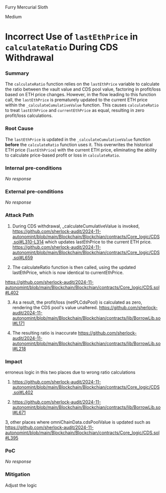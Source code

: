 Furry Mercurial Sloth

Medium

# Incorrect Use of `lastEthPrice` in `calculateRatio` During CDS Withdrawal

### Summary

The `calculateRatio` function relies on the `lastEthPrice` variable to calculate the ratio between the vault value and CDS pool value, factoring in profit/loss based on ETH price changes. However, in the flow leading to this function call, the `lastEthPrice` is prematurely updated to the current ETH price within the `_calculateCumulativeValue` function. This causes `calculateRatio` to treat `lastEthPrice` and `currentEthPrice` as equal, resulting in zero profit/loss calculations.



### Root Cause

The `lastEthPrice` is updated in the `_calculateCumulativeValue` function **before** the `calculateRatio` function uses it. This overwrites the historical ETH price (`lastEthPrice`) with the current ETH price, eliminating the ability to calculate price-based profit or loss in `calculateRatio`.

### Internal pre-conditions

_No response_

### External pre-conditions

_No response_

### Attack Path

1. During CDS withdrawal, _calculateCumulativeValue is invoked, 
https://github.com/sherlock-audit/2024-11-autonomint/blob/main/Blockchain/Blockchian/contracts/Core_logic/CDS.sol#L310-L314
which updates lastEthPrice to the current ETH price.
https://github.com/sherlock-audit/2024-11-autonomint/blob/main/Blockchain/Blockchian/contracts/Core_logic/CDS.sol#L659

2. The calculateRatio function is then called, using the updated lastEthPrice, which is now identical to currentEthPrice.

https://github.com/sherlock-audit/2024-11-autonomint/blob/main/Blockchain/Blockchian/contracts/Core_logic/CDS.sol#L402

3. As a result, the profit/loss (netPLCdsPool) is calculated as zero, rendering the CDS pool's value unaltered.
https://github.com/sherlock-audit/2024-11-autonomint/blob/main/Blockchain/Blockchian/contracts/lib/BorrowLib.sol#L171

4. The resulting ratio is inaccurate
https://github.com/sherlock-audit/2024-11-autonomint/blob/main/Blockchain/Blockchian/contracts/lib/BorrowLib.sol#L218




### Impact

erroneus logic in this two places due to wrong ratio calculations
1. https://github.com/sherlock-audit/2024-11-autonomint/blob/main/Blockchain/Blockchian/contracts/Core_logic/CDS.sol#L402

2. https://github.com/sherlock-audit/2024-11-autonomint/blob/main/Blockchain/Blockchian/contracts/lib/BorrowLib.sol#L671

3, other places where omniChainData.cdsPoolValue is updated such as 
https://github.com/sherlock-audit/2024-11-autonomint/blob/main/Blockchain/Blockchian/contracts/Core_logic/CDS.sol#L395

### PoC

_No response_

### Mitigation

Adjust the logic